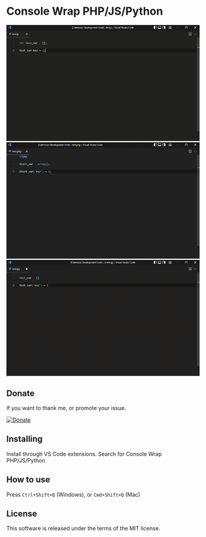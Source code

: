 # Console Wrap PHP/JS/Python
![JS](images/js.gif)
![PHP](images/php.gif)
![Python](images/python.gif)

## Donate

If you want to thank me, or promote your issue.

[![Donate](https://img.shields.io/badge/Donate-PayPal-green.svg)](https://www.paypal.com/paypalme/SheduBCV)

## Installing

Install through VS Code extensions. Search for Console Wrap PHP/JS/Python

## How to use

Press `Ctrl+Shift+Q` (Windows), or `Cmd+Shift+Q` (Mac)

## License

This software is released under the terms of the MIT license.
